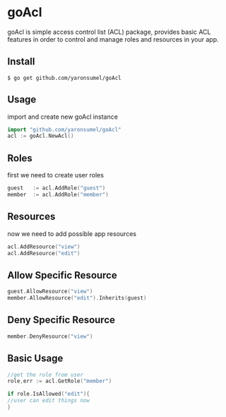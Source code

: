 # goAcl
goAcl is simple access control list (ACL) package, provides basic ACL features in order to control and manage roles and resources in your app.


## Install
    $ go get github.com/yaronsumel/goAcl

## Usage
import and create new goAcl instance
```go
import "github.com/yaronsumel/goAcl"
acl := goAcl.NewAcl()
```

## Roles
first we need to create user roles
```go
guest 	:= acl.AddRole("guest")
member  := acl.AddRole("member")
```


## Resources
now we need to add possible app resources
```go
acl.AddResource("view")
acl.AddResource("edit")
```

## Allow Specific Resource
```go
guest.AllowResource("view")
member.AllowResource("edit").Inherits(guest)
```

## Deny Specific Resource
```go
member.DenyResource("view")
```

## Basic Usage
```go
//get the role from user
role,err := acl.GetRole("member")

if role.IsAllowed("edit"){
//user can edit things now
}
```
